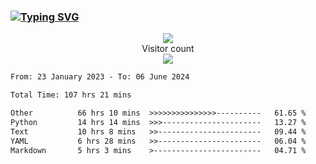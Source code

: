 ### <a href="https://git.io/typing-svg"><img src="https://readme-typing-svg.herokuapp.com?font=Fira+Code&pause=1000&width=435&lines=+Hi+%F0%9F%91%8B+There+is+Chenghow" alt="Typing SVG" /></a>
<p align="center"> 
  <img src="https://github-readme-stats.vercel.app/api?username=chenghow&show_icons=true"><br>
  Visitor count<br>
  <img src="https://profile-counter.glitch.me/chenghow/count.svg">
</p>

<!--START_SECTION:waka-->

```txt
From: 23 January 2023 - To: 06 June 2024

Total Time: 107 hrs 21 mins

Other          66 hrs 10 mins  >>>>>>>>>>>>>>>----------   61.65 %
Python         14 hrs 14 mins  >>>----------------------   13.27 %
Text           10 hrs 8 mins   >>-----------------------   09.44 %
YAML           6 hrs 28 mins   >>-----------------------   06.04 %
Markdown       5 hrs 3 mins    >------------------------   04.71 %
```

<!--END_SECTION:waka-->
